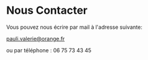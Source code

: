 # Nous Contacter

Vous pouvez nous écrire par mail à l'adresse suivante:

[pauli.valerie@orange.fr](mailto:pauli.valerie@orange.fr)

ou par téléphone : 06 75 73 43 45

